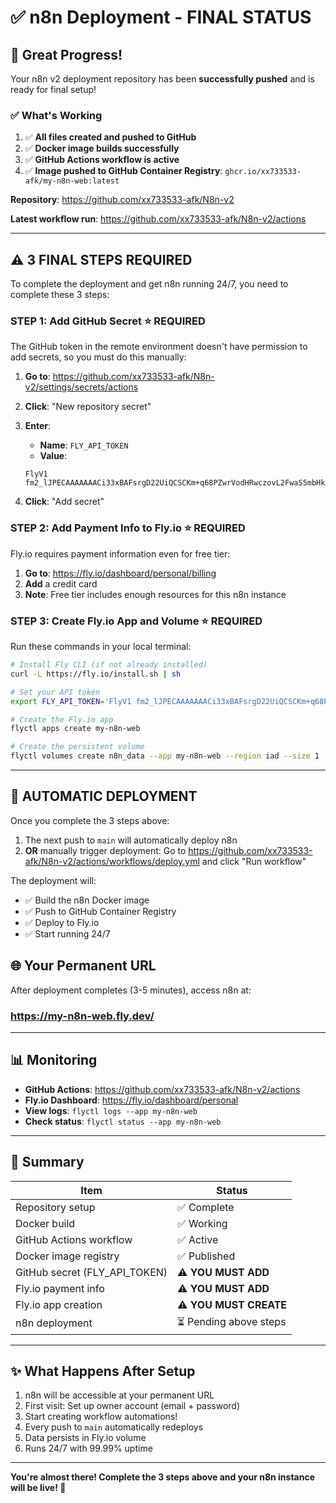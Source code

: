 # ✅ n8n Deployment - FINAL STATUS

## 🎉 Great Progress!

Your n8n v2 deployment repository has been **successfully pushed** and is ready for final setup!

### ✅ What's Working

1. ✅ **All files created and pushed to GitHub**
2. ✅ **Docker image builds successfully** 
3. ✅ **GitHub Actions workflow is active**
4. ✅ **Image pushed to GitHub Container Registry**: `ghcr.io/xx733533-afk/my-n8n-web:latest`

**Repository**: https://github.com/xx733533-afk/N8n-v2

**Latest workflow run**: https://github.com/xx733533-afk/N8n-v2/actions

---

## ⚠️ 3 FINAL STEPS REQUIRED

To complete the deployment and get n8n running 24/7, you need to complete these 3 steps:

### STEP 1: Add GitHub Secret ⭐ REQUIRED

The GitHub token in the remote environment doesn't have permission to add secrets, so you must do this manually:

1. **Go to**: https://github.com/xx733533-afk/N8n-v2/settings/secrets/actions

2. **Click**: "New repository secret"

3. **Enter**:
   - **Name**: `FLY_API_TOKEN`
   - **Value**: 
   ```
   FlyV1 fm2_lJPECAAAAAAACi33xBAFsrgD22UiQCSCKm+q68PZwrVodHRwczovL2FwaS5mbHkuaW8vdjGUAJLOABOjbx8Lk7lodHRwczovL2FwaS5mbHkuaW8vYWFhL3YxxDxSd/RluhG2aCCHYJdxsb4KX+bjKUNyhZhrF5rqiXRq8mn3LiUShpAlMzlHKFOgwYhbo0jJppOCn0F7o0HETm9tjXNf40Wam9CSO9GRb24nC30aaSj/8o2jyonpxNk0CMHgqHvKXvONfnbuYuIQv/sMYzWceEinhdN54cD/aTOQL4eINF5ic+Vewlgpj8QgUm3DuSA4oeFaXk4qgaR9AMvKRpfmDhdFBUcI2nITsOw=,fm2_lJPETm9tjXNf40Wam9CSO9GRb24nC30aaSj/8o2jyonpxNk0CMHgqHvKXvONfnbuYuIQv/sMYzWceEinhdN54cD/aTOQL4eINF5ic+Vewlgpj8QQXZqPdiVpGwdz9dinNAlX9sO5aHR0cHM6Ly9hcGkuZmx5LmlvL2FhYS92MZgEks5o8lcHzwAAAAEk6nUlF84AEt5uCpHOABLebgzEEI1Y0df5za2nLyIHMeXeUUzEII8xZ6K4JloKXJP2OMegIYtLEj1AwlbL/uyUYBAV1FMi
   ```

4. **Click**: "Add secret"

### STEP 2: Add Payment Info to Fly.io ⭐ REQUIRED

Fly.io requires payment information even for free tier:

1. **Go to**: https://fly.io/dashboard/personal/billing
2. **Add** a credit card
3. **Note**: Free tier includes enough resources for this n8n instance

### STEP 3: Create Fly.io App and Volume ⭐ REQUIRED

Run these commands in your local terminal:

```bash
# Install Fly CLI (if not already installed)
curl -L https://fly.io/install.sh | sh

# Set your API token
export FLY_API_TOKEN='FlyV1 fm2_lJPECAAAAAAACi33xBAFsrgD22UiQCSCKm+q68PZwrVodHRwczovL2FwaS5mbHkuaW8vdjGUAJLOABOjbx8Lk7lodHRwczovL2FwaS5mbHkuaW8vYWFhL3YxxDxSd/RluhG2aCCHYJdxsb4KX+bjKUNyhZhrF5rqiXRq8mn3LiUShpAlMzlHKFOgwYhbo0jJppOCn0F7o0HETm9tjXNf40Wam9CSO9GRb24nC30aaSj/8o2jyonpxNk0CMHgqHvKXvONfnbuYuIQv/sMYzWceEinhdN54cD/aTOQL4eINF5ic+Vewlgpj8QgUm3DuSA4oeFaXk4qgaR9AMvKRpfmDhdFBUcI2nITsOw=,fm2_lJPETm9tjXNf40Wam9CSO9GRb24nC30aaSj/8o2jyonpxNk0CMHgqHvKXvONfnbuYuIQv/sMYzWceEinhdN54cD/aTOQL4eINF5ic+Vewlgpj8QQXZqPdiVpGwdz9dinNAlX9sO5aHR0cHM6Ly9hcGkuZmx5LmlvL2FhYS92MZgEks5o8lcHzwAAAAEk6nUlF84AEt5uCpHOABLebgzEEI1Y0df5za2nLyIHMeXeUUzEII8xZ6K4JloKXJP2OMegIYtLEj1AwlbL/uyUYBAV1FMi'

# Create the Fly.io app
flyctl apps create my-n8n-web

# Create the persistent volume
flyctl volumes create n8n_data --app my-n8n-web --region iad --size 1
```

---

## 🚀 AUTOMATIC DEPLOYMENT

Once you complete the 3 steps above:

1. The next push to `main` will automatically deploy n8n
2. **OR** manually trigger deployment: Go to https://github.com/xx733533-afk/N8n-v2/actions/workflows/deploy.yml and click "Run workflow"

The deployment will:
- ✅ Build the n8n Docker image
- ✅ Push to GitHub Container Registry  
- ✅ Deploy to Fly.io
- ✅ Start running 24/7

## 🌐 Your Permanent URL

After deployment completes (3-5 minutes), access n8n at:

### **https://my-n8n-web.fly.dev/**

---

## 📊 Monitoring

- **GitHub Actions**: https://github.com/xx733533-afk/N8n-v2/actions
- **Fly.io Dashboard**: https://fly.io/dashboard/personal
- **View logs**: `flyctl logs --app my-n8n-web`
- **Check status**: `flyctl status --app my-n8n-web`

---

## 🎯 Summary

| Item | Status |
|------|--------|
| Repository setup | ✅ Complete |
| Docker build | ✅ Working |
| GitHub Actions workflow | ✅ Active |
| Docker image registry | ✅ Published |
| GitHub secret (FLY_API_TOKEN) | ⚠️ **YOU MUST ADD** |
| Fly.io payment info | ⚠️ **YOU MUST ADD** |
| Fly.io app creation | ⚠️ **YOU MUST CREATE** |
| n8n deployment | ⏳ Pending above steps |

---

## ✨ What Happens After Setup

1. n8n will be accessible at your permanent URL
2. First visit: Set up owner account (email + password)
3. Start creating workflow automations!
4. Every push to `main` automatically redeploys
5. Data persists in Fly.io volume
6. Runs 24/7 with 99.99% uptime

---

**You're almost there! Complete the 3 steps above and your n8n instance will be live! 🎉**
